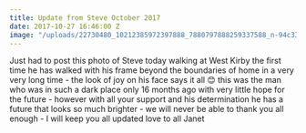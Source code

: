 ```yaml
---
title: Update from Steve October 2017
date: 2017-10-27 16:46:00 Z
image: "/uploads/22730480_10212385972397888_7880797888259337588_n-94c33e.jpg"
---
```


Just had to post this photo of Steve today walking at West Kirby the first time he has walked with his frame beyond the boundaries of home in a very very long time - the look of joy on his face says it all 😊 this was the man who was in such a dark place only 16 months ago with very little hope for the future - however with all your support and his determination he has a future that looks so much brighter - we will never be able to thank you all enough - I will keep you all updated love to all Janet